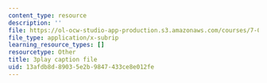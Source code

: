 ```yaml
---
content_type: resource
description: ''
file: https://ol-ocw-studio-app-production.s3.amazonaws.com/courses/7-016-introductory-biology-fall-2018/13afdb8d89035e2b9847433ce8e012fe_fWt9yHslDo.vtt
file_type: application/x-subrip
learning_resource_types: []
resourcetype: Other
title: 3play caption file
uid: 13afdb8d-8903-5e2b-9847-433ce8e012fe
---
```

